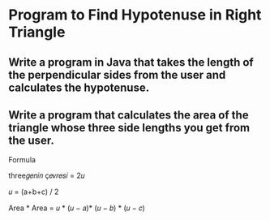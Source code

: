 # Program to Find Hypotenuse in Right Triangle


## Write a program in Java that takes the length of the perpendicular sides from the user and calculates the hypotenuse.


## Write a program that calculates the area of the triangle whose three side lengths you get from the user.



Formula


three𝑔𝑒𝑛𝑖𝑛 ç𝑒𝑣𝑟𝑒𝑠𝑖 = 2𝑢



𝑢 = (a+b+c) / 2



Area * Area = 𝑢 * (𝑢 − 𝑎)* (𝑢 − 𝑏) * (𝑢 − 𝑐)